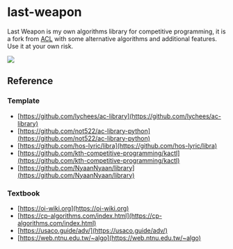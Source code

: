 # last-weapon
Last Weapon is my own algorithms library for competitive programming, it is a fork from [ACL](https://github.com/lychees/ac-library) with some alternative algorithms and additional features. Use it at your own risk. 

![](https://img2.baidu.com/it/u=2865842250,1747329531&fm=253&fmt=auto&app=138&f=GIF?w=214&h=149)

## Reference
### Template
- [https://github.com/lychees/ac-library](https://github.com/lychees/ac-library)
- [https://github.com/not522/ac-library-python](https://github.com/not522/ac-library-python)
- [https://github.com/hos-lyric/libra](https://github.com/hos-lyric/libra)
- [https://github.com/kth-competitive-programming/kactl](https://github.com/kth-competitive-programming/kactl)
- [https://github.com/NyaanNyaan/library](https://github.com/NyaanNyaan/library)

### Textbook
- [https://oi-wiki.org](https://oi-wiki.org)
- [https://cp-algorithms.com/index.html](https://cp-algorithms.com/index.html)
- [https://usaco.guide/adv/](https://usaco.guide/adv/)
- [https://web.ntnu.edu.tw/~algo](https://web.ntnu.edu.tw/~algo)

